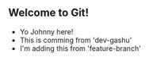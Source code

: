 ## Welcome to Git!

- Yo Johnny here!
- This is comming from 'dev-gashu'
- I'm adding this from 'feature-branch'
